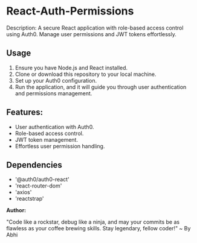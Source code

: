 # React-Auth-Permissions

Description:
A secure React application with role-based access control using Auth0. Manage user permissions and JWT tokens effortlessly.

## Usage
1. Ensure you have Node.js and React installed.
2. Clone or download this repository to your local machine.
3. Set up your Auth0 configuration.
4. Run the application, and it will guide you through user authentication and permissions management.

## Features:
- User authentication with Auth0.
- Role-based access control.
- JWT token management.
- Effortless user permission handling.

## Dependencies
- '@auth0/auth0-react'
- 'react-router-dom'
- 'axios'
- 'reactstrap'

**Author:**

"Code like a rockstar, debug like a ninja, and may your commits be as flawless as your coffee brewing skills. Stay legendary, fellow coder!" ~ By Abhi